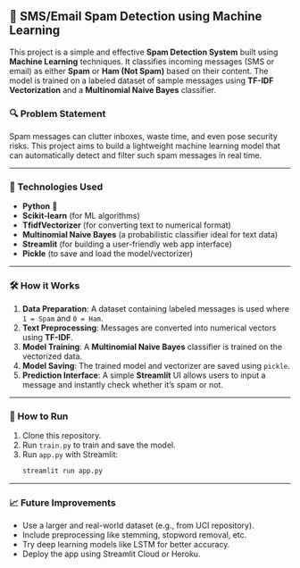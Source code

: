 ## 📧 SMS/Email Spam Detection using Machine Learning

This project is a simple and effective **Spam Detection System** built using **Machine Learning** techniques. It classifies incoming messages (SMS or email) as either **Spam** or **Ham (Not Spam)** based on their content. The model is trained on a labeled dataset of sample messages using **TF-IDF Vectorization** and a **Multinomial Naive Bayes** classifier.

### 🔍 Problem Statement
Spam messages can clutter inboxes, waste time, and even pose security risks. This project aims to build a lightweight machine learning model that can automatically detect and filter such spam messages in real time.

---

### 🧠 Technologies Used

- **Python** 🐍
- **Scikit-learn** (for ML algorithms)
- **TfidfVectorizer** (for converting text to numerical format)
- **Multinomial Naive Bayes** (a probabilistic classifier ideal for text data)
- **Streamlit** (for building a user-friendly web app interface)
- **Pickle** (to save and load the model/vectorizer)

---

### 🛠️ How it Works

1. **Data Preparation**: A dataset containing labeled messages is used where `1 = Spam` and `0 = Ham`.
2. **Text Preprocessing**: Messages are converted into numerical vectors using **TF-IDF**.
3. **Model Training**: A **Multinomial Naive Bayes** classifier is trained on the vectorized data.
4. **Model Saving**: The trained model and vectorizer are saved using `pickle`.
5. **Prediction Interface**: A simple **Streamlit** UI allows users to input a message and instantly check whether it’s spam or not.

---

### 🚀 How to Run

1. Clone this repository.
2. Run `train.py` to train and save the model.
3. Run `app.py` with Streamlit:
   ```bash
   streamlit run app.py
   ```

---

### 📈 Future Improvements

- Use a larger and real-world dataset (e.g., from UCI repository).
- Include preprocessing like stemming, stopword removal, etc.
- Try deep learning models like LSTM for better accuracy.
- Deploy the app using Streamlit Cloud or Heroku.
